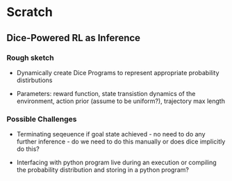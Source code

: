 # Scratch

## Dice-Powered RL as Inference


### Rough sketch

- Dynamically create Dice Programs to represent appropriate probability distirbutions
 
- Parameters: reward function, state transistion dynamics of the environment, action prior (assume to be uniform?), trajectory max length

### Possible Challenges

- Terminating seqeuence if goal state achieved - no need to do any further inference - do we need to do this manually or does dice implicitly do this? 

- Interfacing with python program live during an execution or compiling the probability distribution and storing in a python program? 

